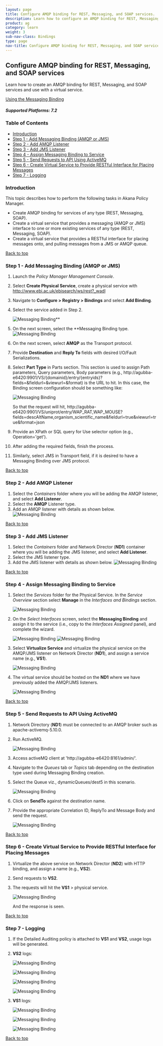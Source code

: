 ```yaml
---
layout: page
title: Configure AMQP binding for REST, Messaging, and SOAP services.
description: Learn how to configure an AMQP binding for REST, Messaging, and SOAP services and use with a virtual service.  
product: ag
category: learn
weight: 3
sub-nav-class: Bindings
type: page
nav-title: Configure AMQP binding for REST, Messaging, and SOAP services.
---
```


## Configure AMQP binding for REST, Messaging, and SOAP services

Learn how to create an AMQP binding for REST, Messaging, and SOAP services and use with a virtual service.

<a href="../bindings/using_messaging_binding.html" target="_blank" class="button secondary">Using the Messaging Binding</a>

<h5 class="stamp">Supported Platforms: 7.2</h5>

### Table of Contents
<div id="toc-marker"></div>

* [Introduction](#introduction)
* [Step 1 - Add Messaging Binding (AMQP or JMS)](#step-1-add-messaging-binding-amqp-or-jms)
* [Step 2 - Add AMQP Listener](#step-2-add-amqp-listener)
* [Step 3 - Add JMS Listener](#step-3-add-jms-listener)
* [Step 4 - Assign Messaging Binding to Service](#step-4-assign-messaging-binding-to-service)
* [Step 5 - Send Requests to API Using ActiveMQ](#step-5-send-requests-to-api-using-activemq)
* [Step 6 - Create Virtual Service to Provide RESTful Interface for Placing Messages](#step-6-create-virtual-service-to-provide-restful-interface-for-placing-messages)
* [Step 7 - Logging](#logging)

<div class = "divider1"></div>

### Introduction

This topic describes how to perform the following tasks in Akana Policy Manager. 

* Create AMQP binding for services of any type (REST, Messaging, SOAP).
* Create a virtual service that provides a messaging (AMQP or JMS) interface to one or more existing services of any type (REST, Messaging, SOAP). 
* Create a virtual service that provides a RESTful interface for placing messages onto, and pulling messages from a JMS or AMQP queue.

<a href="#top">Back to top</a>

### Step 1 - Add Messaging Binding (AMQP or JMS)

1. Launch the *Policy Manager Management Console*. 
2. Select **Create Physical Service**, create a physical service with http://www.ebi.ac.uk/ebisearch/ws/rest?_wadl
3. Navigate to **Configure > Registry > Bindings** and select **Add Binding**.
4. Select the service added in Step 2.

	![Messaging Binding](images/message_binding_usecase1.jpg "Add Messaging Binding")**
5. On the next screen, select the **Messaging Binding type.
	![Messaging Binding](images/message_binding_usecase1.jpg "Add Messaging Binding")
6. On the next screen, select **AMQP** as the Transport protocol.
7. Provide **Destination** and **Reply To** fields with desired I/O/Fault Serializations.
8. Select **Part Type** in Parts section. This section is used to assign Path parameters, Query parameters, Body parameters (e.g., http://agubba-e6420:9901/VS/{domainid}/entry/{entryids}?fields=<fields>&fieldurl=<fieldurl>&viewurl=<viewurl>&format<format>) is the URL to hit. In this case, the Binding screen configuration should be something like:

	![Messaging Binding](images/message_binding_usecase3.jpg "Add Messaging Binding")

   So that the request will hit, http://agubba-e6420:9901/VS/uniprot/entry/WAP_RAT,WAP_MOUSE?fields=descAltName,organism_scientific_name&fieldurl=true&viewurl=true&format=json
9. Provide an XPath or SQL query for Use selector option (e.g., Operation='get').
10. After adding the required fields, finish the process. 
11. Similarly, select JMS in Transport field, if it is desired to have a Messaging Binding over JMS protocol.

<a href="#top">Back to top</a>

### Step 2 - Add AMQP Listener

1. Select the *Containers* folder where you will be adding the AMQP listener, and select **Add Listener**. 
2. Select the **AMQP** Listener type.
3. Add an AMQP listener with details as shown below.
	![Messaging Binding](images/message_binding_usecase4.jpg "Add Messaging Binding")

<a href="#top">Back to top</a>

### Step 3 - Add JMS Listener

1. Select the *Containers* folder and Network Director (**ND1**) container where you will be adding the JMS listener, and select **Add Listener**.
2. Select the JMS listener type.
3. Add the JMS listener with details as shown below.
	![Messaging Binding](images/message_binding_usecase5.jpg "Add Messaging Binding")

<a href="#top">Back to top</a>

### Step 4 - Assign Messaging Binding to Service

1. Select the *Services* folder for the Physical Service. In the *Service Overview* section select **Manage** in the *Interfaces and Bindings* section. 

	![Messaging Binding](images/message_binding_usecase6.jpg "Add Messaging Binding")

2. On the *Select Interfaces* screen, select the **Messaging Binding** and assign it to the service (i.e., copy to the *Interfaces Assigned* panel), and complete the wizard.

	![Messaging Binding](images/message_binding_usecase7.jpg "Add Messaging Binding")
	![Messaging Binding](images/message_binding_usecase8.jpg "Add Messaging Binding")

3. Select **Virtualize Service** and virtualize the physical service on the AMQP/JMS listener on Network Director (**ND1**), and assign a service name (e.g., **VS1**).

	![Messaging Binding](images/message_binding_usecase9.jpg "Add Messaging Binding")

4. The virtual service should be hosted on the **ND1** where we have previously added the AMQP/JMS listeners.

	![Messaging Binding](images/message_binding_usecase10.jpg "Add Messaging Binding")

<a href="#top">Back to top</a>

### Step 5 - Send Requests to API Using ActiveMQ

1. Network Directory (**ND1**) must be connected to an AMQP broker such as apache-activemq-5.10.0.

2. Run ActiveMQ.

	![Messaging Binding](images/message_binding_usecase11.jpg "Add Messaging Binding")

3. Access activeMQ client at 'http://agubba-e6420:8161/admin/'.

4. Navigate to the *Queues* tab or *Topics* tab depending on the destination type used during Messaging Binding creation.
5. Select the Queue viz., dynamicQueues/dest5 in this scenario.

	![Messaging Binding](images/message_binding_usecase12.jpg "Add Messaging Binding")

6. Click on **SendTo** against the destination name.
7. Provide the appropriate Correlation ID, ReplyTo and Message Body and send the request.

	![Messaging Binding](images/message_binding_usecase13.jpg "Add Messaging Binding")

<a href="#top">Back to top</a>

### Step 6 - Create Virtual Service to Provide RESTful Interface for Placing Messages

1. Virtualize the above service on Network Director (**ND2**) with HTTP binding, and assign a name (e.g., **VS2**).
2. Send requests to **VS2**.
3. The requests will hit the **VS1** > physical service.

	![Messaging Binding](images/message_binding_usecase14.jpg "Add Messaging Binding")

   And the response is seen.

<a href="#top">Back to top</a>

### Step 7 - Logging

1. If the Detailed Auditing policy is attached to **VS1** and **VS2**, usage logs will be generated.
2. **VS2** logs:

	![Messaging Binding](images/message_binding_usecase15.jpg "Add Messaging Binding")

	![Messaging Binding](images/message_binding_usecase16.jpg "Add Messaging Binding")

	![Messaging Binding](images/message_binding_usecase17.jpg "Add Messaging Binding")

	![Messaging Binding](images/message_binding_usecase18.jpg "Add Messaging Binding")

3. **VS1** logs:

	![Messaging Binding](images/message_binding_usecase19.jpg "Add Messaging Binding")

	![Messaging Binding](images/message_binding_usecase20.jpg "Add Messaging Binding")

	![Messaging Binding](images/message_binding_usecase21.jpg "Add Messaging Binding")

<a href="#top">Back to top</a>

<div class = "divider1"></div>